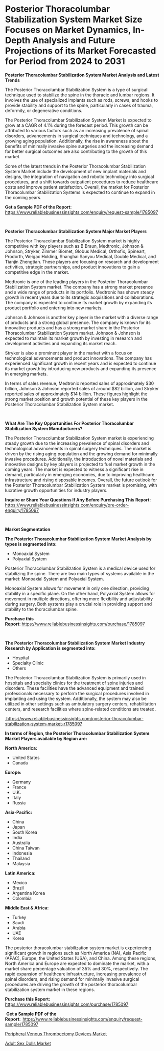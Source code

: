 <p><h1>Posterior Thoracolumbar Stabilization System Market Size Focuses on Market Dynamics, In-Depth Analysis and Future Projections of its Market Forecasted for Period from 2024 to 2031</h1></p><p><strong>Posterior Thoracolumbar Stabilization System Market Analysis and Latest Trends</strong></p>
<p><p>The Posterior Thoracolumbar Stabilization System is a type of surgical technique used to stabilize the spine in the thoracic and lumbar regions. It involves the use of specialized implants such as rods, screws, and hooks to provide stability and support to the spine, particularly in cases of trauma, deformity, or degenerative conditions.</p><p>The Posterior Thoracolumbar Stabilization System Market is expected to grow at a CAGR of 4.1% during the forecast period. This growth can be attributed to various factors such as an increasing prevalence of spinal disorders, advancements in surgical techniques and technology, and a growing aging population. Additionally, the rise in awareness about the benefits of minimally invasive spine surgeries and the increasing demand for better surgical outcomes are also contributing to the growth of this market.</p><p>Some of the latest trends in the Posterior Thoracolumbar Stabilization System Market include the development of new implant materials and designs, the integration of navigation and robotic technology into surgical procedures, and a shift towards outpatient procedures to reduce healthcare costs and improve patient satisfaction. Overall, the market for Posterior Thoracolumbar Stabilization Systems is expected to continue to expand in the coming years.</p></p>
<p><strong>Get a Sample PDF of the Report:&nbsp;</strong> <a href="https://www.reliablebusinessinsights.com/enquiry/request-sample/1785097">https://www.reliablebusinessinsights.com/enquiry/request-sample/1785097</a></p>
<p>&nbsp;</p>
<p><strong>Posterior Thoracolumbar Stabilization System Major Market Players</strong></p>
<p><p>The Posterior Thoracolumbar Stabilization System market is highly competitive with key players such as B Braun, Medtronic, Johnson & Johnson, Stryker, Zimmer Biomet, Globus Medical, Orthofix, Spineart, Prodorth, Weigao Holding, Shanghai Sanyou Medical, Double Medical, and Tianjin Zhengtian. These players are focusing on research and development activities, strategic partnerships, and product innovations to gain a competitive edge in the market.</p><p>Medtronic is one of the leading players in the Posterior Thoracolumbar Stabilization System market. The company has a strong market presence and a wide range of products in its portfolio. Medtronic has shown steady growth in recent years due to its strategic acquisitions and collaborations. The company is expected to continue its market growth by expanding its product portfolio and entering into new markets.</p><p>Johnson & Johnson is another key player in the market with a diverse range of products and a strong global presence. The company is known for its innovative products and has a strong market share in the Posterior Thoracolumbar Stabilization System market. Johnson & Johnson is expected to maintain its market growth by investing in research and development activities and expanding its market reach.</p><p>Stryker is also a prominent player in the market with a focus on technological advancements and product innovations. The company has experienced significant growth in recent years and is expected to continue its market growth by introducing new products and expanding its presence in emerging markets.</p><p>In terms of sales revenue, Medtronic reported sales of approximately $30 billion, Johnson & Johnson reported sales of around $82 billion, and Stryker reported sales of approximately $14 billion. These figures highlight the strong market position and growth potential of these key players in the Posterior Thoracolumbar Stabilization System market.</p></p>
<p>&nbsp;</p>
<p><strong>What Are The Key Opportunities For Posterior Thoracolumbar Stabilization System Manufacturers?</strong></p>
<p><p>The Posterior Thoracolumbar Stabilization System market is experiencing steady growth due to the increasing prevalence of spinal disorders and technological advancements in spinal surgery techniques. The market is driven by the rising aging population and the growing demand for minimally invasive procedures. Additionally, the introduction of novel materials and innovative designs by key players is projected to fuel market growth in the coming years. The market is expected to witness a significant rise in demand, particularly in emerging economies, due to improving healthcare infrastructure and rising disposable incomes. Overall, the future outlook for the Posterior Thoracolumbar Stabilization System market is promising, with lucrative growth opportunities for industry players.</p></p>
<p><strong>Inquire or Share Your Questions If Any Before Purchasing This Report:</strong> <a href="https://www.reliablebusinessinsights.com/enquiry/pre-order-enquiry/1785097">https://www.reliablebusinessinsights.com/enquiry/pre-order-enquiry/1785097</a></p>
<p>&nbsp;</p>
<p><strong>Market Segmentation</strong></p>
<p><strong>The Posterior Thoracolumbar Stabilization System Market Analysis by types is segmented into:</strong></p>
<p><ul><li>Monoaxial System</li><li>Polyaxial System</li></ul></p>
<p><p>Posterior Thoracolumbar Stabilization System is a medical device used for stabilizing the spine. There are two main types of systems available in the market: Monoaxial System and Polyaxial System. </p><p>Monoaxial System allows for movement in only one direction, providing stability in a specific plane. On the other hand, Polyaxial System allows for movement in multiple directions, offering more flexibility and adjustability during surgery. Both systems play a crucial role in providing support and stability to the thoracolumbar spine.</p></p>
<p><strong>Purchase this Report:&nbsp;</strong><a href="https://www.reliablebusinessinsights.com/purchase/1785097">https://www.reliablebusinessinsights.com/purchase/1785097</a></p>
<p>&nbsp;</p>
<p><strong>The Posterior Thoracolumbar Stabilization System Market Industry Research by Application is segmented into:</strong></p>
<p><ul><li>Hospital</li><li>Specialty Clinic</li><li>Others</li></ul></p>
<p><p>The Posterior Thoracolumbar Stabilization System is primarily used in hospitals and specialty clinics for the treatment of spine injuries and disorders. These facilities have the advanced equipment and trained professionals necessary to perform the surgical procedures involved in implanting and using the system. Additionally, the system may also be utilized in other settings such as ambulatory surgery centers, rehabilitation centers, and research facilities where spine-related conditions are treated.</p></p>
<p><a href="https://www.reliablebusinessinsights.com/posterior-thoracolumbar-stabilization-system-market-r1785097">&nbsp;https://www.reliablebusinessinsights.com/posterior-thoracolumbar-stabilization-system-market-r1785097</a></p>
<p><strong>In terms of Region, the Posterior Thoracolumbar Stabilization System Market Players available by Region are:</strong></p>
<p>
    <p> <strong> North America: </strong>
        <ul>
            <li>United States</li>
            <li>Canada</li>
        </ul>
        </p> 
    <p> <strong> Europe: </strong>
        <ul>
            <li>Germany</li>
            <li>France</li>
            <li>U.K.</li>
            <li>Italy</li>
            <li>Russia</li>
        </ul>
        </p> 
    <p> <strong> Asia-Pacific: </strong>
        <ul>
            <li>China</li>
            <li>Japan</li>
            <li>South Korea</li>
            <li>India</li>
            <li>Australia</li>
            <li>China Taiwan</li>
            <li>Indonesia</li>
            <li>Thailand</li>
            <li>Malaysia</li>
        </ul>
        </p> 
    <p> <strong> Latin America: </strong>
        <ul>
            <li>Mexico</li>
            <li>Brazil</li>
            <li>Argentina Korea</li>
            <li>Colombia</li>
        </ul>
        </p> 
    <p> <strong> Middle East & Africa: </strong>
        <ul>
            <li>Turkey</li>
            <li>Saudi</li>
            <li>Arabia</li>
            <li>UAE</li>
            <li>Korea</li>
        </ul>
    </p>
    </p>
<p><p>The posterior thoracolumbar stabilization system market is experiencing significant growth in regions such as North America (NA), Asia Pacific (APAC), Europe, the United States (USA), and China. Among these regions, North America and Europe are expected to dominate the market, with a market share percentage valuation of 35% and 30%, respectively. The rapid expansion of healthcare infrastructure, increasing prevalence of spinal disorders, and rising demand for minimally invasive surgical procedures are driving the growth of the posterior thoracolumbar stabilization system market in these regions.</p></p>
<p><strong>Purchase this Report: </strong><a href="https://www.reliablebusinessinsights.com/purchase/1785097">https://www.reliablebusinessinsights.com/purchase/1785097</a></p>
<p>&nbsp;<strong>Get a Sample PDF of the Report:&nbsp;&nbsp;</strong><a href="https://www.reliablebusinessinsights.com/enquiry/request-sample/1785097">https://www.reliablebusinessinsights.com/enquiry/request-sample/1785097</a></p>
<p><strong></strong></p>
<p><p><a href="https://github.com/GutierrezZulma1/Market-Research-Report-List-1/blob/main/peripheral-venous-thrombectomy-devices-market.md">Peripheral Venous Thrombectomy Devices Market</a></p><p><a href="https://medium.com/@clairhane1992/exploring-adult-sex-dolls-market-dynamics-global-trends-and-future-growth-prospects-2024-2031-5d0d2ef8e36c">Adult Sex Dolls Market</a></p></p>